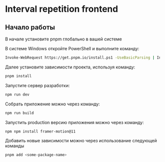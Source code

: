 
# Interval repetition frontend

## Начало работы

В начале установите pnpm глобально в вашей системе

В системе Windows откройте PowerShell и выполните команду:
```bash
Invoke-WebRequest https://get.pnpm.io/install.ps1 -UseBasicParsing | Invoke-Expression
```

Далее установите зависимости проекта, используя команду:
```bash
pnpm install
```

Запустите сервер разработки:

```bash
npm run dev
```

Собрать приложение можно через команду:

```bash
npm run build
```

Запустить production версию приложения можно через команду:

```bash
npm npm install framer-motion@11
```

Добавить новые зависимости можно через использование следующей команды

```bash
pnpm add <some-package-name>
```